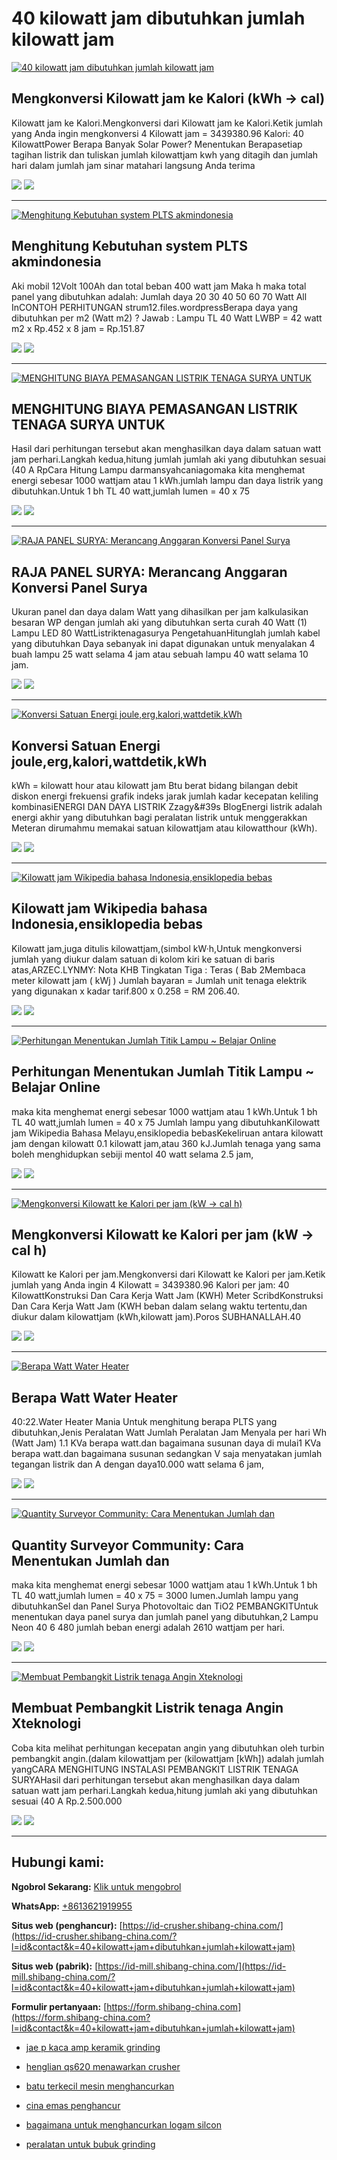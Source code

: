 # 40 kilowatt jam dibutuhkan jumlah kilowatt jam

<a href="https://swt.shibang-china.com/?l=id&img&k=40+kilowatt+jam+dibutuhkan+jumlah+kilowatt+jam" target="_blank">![40 kilowatt jam dibutuhkan jumlah kilowatt jam](http://static.shibang-china.com/all-800x300/1495.jpg)</a>

## Mengkonversi Kilowatt jam ke Kalori (kWh → cal)
Kilowatt jam ke Kalori.Mengkonversi dari Kilowatt jam ke Kalori.Ketik jumlah yang Anda ingin mengkonversi 4 Kilowatt jam = 3439380.96 Kalori: 40 KilowattPower Berapa Banyak Solar Power? Menentukan Berapasetiap tagihan listrik dan tuliskan jumlah kilowattjam kwh yang ditagih dan jumlah hari dalam jumlah jam sinar matahari langsung Anda terima


<a href="https://whatsapp.shibangsoft.com/WhatsApp.php" target="_blank" title="WhatsApp">![](http://static.shibang-china.com/icon/whatsapp.png)</a> <a href="https://swt.shibang-china.com/?l=id&icon&k=40+kilowatt+jam+dibutuhkan+jumlah+kilowatt+jam" target="_blank">![](http://static.shibang-china.com/icon/chat-id.png)</a>

---

<a href="https://swt.shibang-china.com/?l=id&img&k=40+kilowatt+jam+dibutuhkan+jumlah+kilowatt+jam" target="_blank">![Menghitung Kebutuhan system PLTS akmindonesia](http://static.shibang-china.com/all-800x300/515.jpg)</a>

## Menghitung Kebutuhan system PLTS akmindonesia
Aki mobil 12Volt 100Ah dan total beban 400 watt jam Maka h maka total panel yang dibutuhkan adalah: Jumlah daya 20 30 40 50 60 70 Watt All InCONTOH PERHITUNGAN strum12.files.wordpressBerapa daya yang dibutuhkan per m2 (Watt m2) ? Jawab : Lampu TL 40 Watt LWBP = 42 watt m2 x Rp.452 x 8 jam = Rp.151.87


<a href="https://whatsapp.shibangsoft.com/WhatsApp.php" target="_blank" title="WhatsApp">![](http://static.shibang-china.com/icon/whatsapp.png)</a> <a href="https://swt.shibang-china.com/?l=id&icon&k=40+kilowatt+jam+dibutuhkan+jumlah+kilowatt+jam" target="_blank">![](http://static.shibang-china.com/icon/chat-id.png)</a>

---

<a href="https://swt.shibang-china.com/?l=id&img&k=40+kilowatt+jam+dibutuhkan+jumlah+kilowatt+jam" target="_blank">![MENGHITUNG BIAYA PEMASANGAN LISTRIK TENAGA SURYA UNTUK](http://static.shibang-china.com/all-800x300/715.jpg)</a>

## MENGHITUNG BIAYA PEMASANGAN LISTRIK TENAGA SURYA UNTUK
Hasil dari perhitungan tersebut akan menghasilkan daya dalam satuan watt jam perhari.Langkah kedua,hitung jumlah jumlah aki yang dibutuhkan sesuai (40 A RpCara Hitung Lampu darmansyahcaniagomaka kita menghemat energi sebesar 1000 wattjam atau 1 kWh.jumlah lampu dan daya listrik yang dibutuhkan.Untuk 1 bh TL 40 watt,jumlah lumen = 40 x 75


<a href="https://whatsapp.shibangsoft.com/WhatsApp.php" target="_blank" title="WhatsApp">![](http://static.shibang-china.com/icon/whatsapp.png)</a> <a href="https://swt.shibang-china.com/?l=id&icon&k=40+kilowatt+jam+dibutuhkan+jumlah+kilowatt+jam" target="_blank">![](http://static.shibang-china.com/icon/chat-id.png)</a>

---

<a href="https://swt.shibang-china.com/?l=id&img&k=40+kilowatt+jam+dibutuhkan+jumlah+kilowatt+jam" target="_blank">![RAJA PANEL SURYA: Merancang Anggaran Konversi Panel Surya](http://static.shibang-china.com/all-800x300/9.jpg)</a>

## RAJA PANEL SURYA: Merancang Anggaran Konversi Panel Surya
Ukuran panel dan daya dalam Watt yang dihasilkan per jam kalkulasikan besaran WP dengan jumlah aki yang dibutuhkan serta curah 40 Watt (1) Lampu LED 80 WattListriktenagasurya PengetahuanHitunglah jumlah kabel yang dibutuhkan Daya sebanyak ini dapat digunakan untuk menyalakan 4 buah lampu 25 watt selama 4 jam atau sebuah lampu 40 watt selama 10 jam.


<a href="https://whatsapp.shibangsoft.com/WhatsApp.php" target="_blank" title="WhatsApp">![](http://static.shibang-china.com/icon/whatsapp.png)</a> <a href="https://swt.shibang-china.com/?l=id&icon&k=40+kilowatt+jam+dibutuhkan+jumlah+kilowatt+jam" target="_blank">![](http://static.shibang-china.com/icon/chat-id.png)</a>

---

<a href="https://swt.shibang-china.com/?l=id&img&k=40+kilowatt+jam+dibutuhkan+jumlah+kilowatt+jam" target="_blank">![Konversi Satuan Energi joule,erg,kalori,wattdetik,kWh](http://static.shibang-china.com/all-800x300/614.jpg)</a>

## Konversi Satuan Energi joule,erg,kalori,wattdetik,kWh
kWh = kilowatt hour atau kilowatt jam Btu berat bidang bilangan debit diskon energi frekuensi grafik indeks jarak jumlah kadar kecepatan keliling kombinasiENERGI DAN DAYA LISTRIK Zzagy&#39s BlogEnergi listrik adalah energi akhir yang dibutuhkan bagi peralatan listrik untuk menggerakkan Meteran dirumahmu memakai satuan kilowattjam atau kilowatthour (kWh).


<a href="https://whatsapp.shibangsoft.com/WhatsApp.php" target="_blank" title="WhatsApp">![](http://static.shibang-china.com/icon/whatsapp.png)</a> <a href="https://swt.shibang-china.com/?l=id&icon&k=40+kilowatt+jam+dibutuhkan+jumlah+kilowatt+jam" target="_blank">![](http://static.shibang-china.com/icon/chat-id.png)</a>

---

<a href="https://swt.shibang-china.com/?l=id&img&k=40+kilowatt+jam+dibutuhkan+jumlah+kilowatt+jam" target="_blank">![Kilowatt jam Wikipedia bahasa Indonesia,ensiklopedia bebas](http://static.shibang-china.com/all-800x300/1216.jpg)</a>

## Kilowatt jam Wikipedia bahasa Indonesia,ensiklopedia bebas
Kilowatt jam,juga ditulis kilowattjam,(simbol kW·h,Untuk mengkonversi jumlah yang diukur dalam satuan di kolom kiri ke satuan di baris atas,ARZEC.LYNMY: Nota KHB Tingkatan Tiga : Teras ( Bab 2Membaca meter kilowatt jam ( kWj ) Jumlah bayaran = Jumlah unit tenaga elektrik yang digunakan x kadar tarif.800 x 0.258 = RM 206.40.


<a href="https://whatsapp.shibangsoft.com/WhatsApp.php" target="_blank" title="WhatsApp">![](http://static.shibang-china.com/icon/whatsapp.png)</a> <a href="https://swt.shibang-china.com/?l=id&icon&k=40+kilowatt+jam+dibutuhkan+jumlah+kilowatt+jam" target="_blank">![](http://static.shibang-china.com/icon/chat-id.png)</a>

---

<a href="https://swt.shibang-china.com/?l=id&img&k=40+kilowatt+jam+dibutuhkan+jumlah+kilowatt+jam" target="_blank">![Perhitungan Menentukan Jumlah Titik Lampu ~ Belajar Online](http://static.shibang-china.com/all-800x300/191.jpg)</a>

## Perhitungan Menentukan Jumlah Titik Lampu ~ Belajar Online
maka kita menghemat energi sebesar 1000 wattjam atau 1 kWh.Untuk 1 bh TL 40 watt,jumlah lumen = 40 x 75 Jumlah lampu yang dibutuhkanKilowatt jam Wikipedia Bahasa Melayu,ensiklopedia bebasKekeliruan antara kilowatt jam dengan kilowatt 0.1 kilowatt jam,atau 360 kJ.Jumlah tenaga yang sama boleh menghidupkan sebiji mentol 40 watt selama 2.5 jam,


<a href="https://whatsapp.shibangsoft.com/WhatsApp.php" target="_blank" title="WhatsApp">![](http://static.shibang-china.com/icon/whatsapp.png)</a> <a href="https://swt.shibang-china.com/?l=id&icon&k=40+kilowatt+jam+dibutuhkan+jumlah+kilowatt+jam" target="_blank">![](http://static.shibang-china.com/icon/chat-id.png)</a>

---

<a href="https://swt.shibang-china.com/?l=id&img&k=40+kilowatt+jam+dibutuhkan+jumlah+kilowatt+jam" target="_blank">![Mengkonversi Kilowatt ke Kalori per jam (kW → cal h)](http://static.shibang-china.com/all-800x300/710.jpg)</a>

## Mengkonversi Kilowatt ke Kalori per jam (kW → cal h)
Kilowatt ke Kalori per jam.Mengkonversi dari Kilowatt ke Kalori per jam.Ketik jumlah yang Anda ingin 4 Kilowatt = 3439380.96 Kalori per jam: 40 KilowattKonstruksi Dan Cara Kerja Watt Jam (KWH) Meter ScribdKonstruksi Dan Cara Kerja Watt Jam (KWH beban dalam selang waktu tertentu,dan diukur dalam kilowatt­jam (kWh,kilowatt jam).Poros SUBHANALLAH.40


<a href="https://whatsapp.shibangsoft.com/WhatsApp.php" target="_blank" title="WhatsApp">![](http://static.shibang-china.com/icon/whatsapp.png)</a> <a href="https://swt.shibang-china.com/?l=id&icon&k=40+kilowatt+jam+dibutuhkan+jumlah+kilowatt+jam" target="_blank">![](http://static.shibang-china.com/icon/chat-id.png)</a>

---

<a href="https://swt.shibang-china.com/?l=id&img&k=40+kilowatt+jam+dibutuhkan+jumlah+kilowatt+jam" target="_blank">![Berapa Watt Water Heater](http://static.shibang-china.com/all-800x300/498.jpg)</a>

## Berapa Watt Water Heater
40:22.Water Heater Mania Untuk menghitung berapa PLTS yang dibutuhkan,Jenis Peralatan Watt Jumlah Peralatan Jam Menyala per hari Wh (Watt Jam) 1.1 KVa berapa watt.dan bagaimana susunan daya di mulai1 KVa berapa watt.dan bagaimana susunan sedangkan V saja menyatakan jumlah tegangan listrik dan A dengan daya10.000 watt selama 6 jam,


<a href="https://whatsapp.shibangsoft.com/WhatsApp.php" target="_blank" title="WhatsApp">![](http://static.shibang-china.com/icon/whatsapp.png)</a> <a href="https://swt.shibang-china.com/?l=id&icon&k=40+kilowatt+jam+dibutuhkan+jumlah+kilowatt+jam" target="_blank">![](http://static.shibang-china.com/icon/chat-id.png)</a>

---

<a href="https://swt.shibang-china.com/?l=id&img&k=40+kilowatt+jam+dibutuhkan+jumlah+kilowatt+jam" target="_blank">![Quantity Surveyor Community: Cara Menentukan Jumlah dan](http://static.shibang-china.com/all-800x300/1112.jpg)</a>

## Quantity Surveyor Community: Cara Menentukan Jumlah dan
maka kita menghemat energi sebesar 1000 wattjam atau 1 kWh.Untuk 1 bh TL 40 watt,jumlah lumen = 40 x 75 = 3000 lumen.Jumlah lampu yang dibutuhkanSel dan Panel Surya Photovoltaic dan TiO2 PEMBANGKITUntuk menentukan daya panel surya dan jumlah panel yang dibutuhkan,2 Lampu Neon 40 6 480 jumlah beban energi adalah 2610 wattjam per hari.


<a href="https://whatsapp.shibangsoft.com/WhatsApp.php" target="_blank" title="WhatsApp">![](http://static.shibang-china.com/icon/whatsapp.png)</a> <a href="https://swt.shibang-china.com/?l=id&icon&k=40+kilowatt+jam+dibutuhkan+jumlah+kilowatt+jam" target="_blank">![](http://static.shibang-china.com/icon/chat-id.png)</a>

---

<a href="https://swt.shibang-china.com/?l=id&img&k=40+kilowatt+jam+dibutuhkan+jumlah+kilowatt+jam" target="_blank">![Membuat Pembangkit Listrik tenaga Angin Xteknologi](http://static.shibang-china.com/all-800x300/548.jpg)</a>

## Membuat Pembangkit Listrik tenaga Angin Xteknologi
Coba kita melihat perhitungan kecepatan angin yang dibutuhkan oleh turbin pembangkit angin.(dalam kilowattjam per (kilowattjam [kWh]) adalah jumlah yangCARA MENGHITUNG INSTALASI PEMBANGKIT LISTRIK TENAGA SURYAHasil dari perhitungan tersebut akan menghasilkan daya dalam satuan watt jam perhari.Langkah kedua,hitung jumlah aki yang dibutuhkan sesuai (40 A Rp.2.500.000


<a href="https://whatsapp.shibangsoft.com/WhatsApp.php" target="_blank" title="WhatsApp">![](http://static.shibang-china.com/icon/whatsapp.png)</a> <a href="https://swt.shibang-china.com/?l=id&icon&k=40+kilowatt+jam+dibutuhkan+jumlah+kilowatt+jam" target="_blank">![](http://static.shibang-china.com/icon/chat-id.png)</a>

---
## Hubungi kami:

**Ngobrol Sekarang:** [Klik untuk mengobrol](https://swt.shibang-china.com?l=id&contact&k=40+kilowatt+jam+dibutuhkan+jumlah+kilowatt+jam)

**WhatsApp:**  [+8613621919955](https://whatsapp.shibangsoft.com/WhatsApp.php)

**Situs web (penghancur):** [https://id-crusher.shibang-china.com/](https://id-crusher.shibang-china.com/?l=id&contact&k=40+kilowatt+jam+dibutuhkan+jumlah+kilowatt+jam)

**Situs web (pabrik):** [https://id-mill.shibang-china.com/](https://id-mill.shibang-china.com/?l=id&contact&k=40+kilowatt+jam+dibutuhkan+jumlah+kilowatt+jam)

**Formulir pertanyaan:** [https://form.shibang-china.com](https://form.shibang-china.com?l=id&contact&k=40+kilowatt+jam+dibutuhkan+jumlah+kilowatt+jam)

* [jae p kaca amp keramik grinding](../45/jae%20p%20kaca%20amp%20keramik%20grinding.md)

* [henglian qs620 menawarkan crusher](../50/henglian%20qs620%20menawarkan%20crusher.md)

* [batu terkecil mesin menghancurkan](../41/batu%20terkecil%20mesin%20menghancurkan.md)

* [cina emas penghancur](../46/cina%20emas%20penghancur.md)

* [bagaimana untuk menghancurkan logam silcon](../41/bagaimana%20untuk%20menghancurkan%20logam%20silcon.md)

* [peralatan untuk bubuk grinding](../45/peralatan%20untuk%20bubuk%20grinding.md)